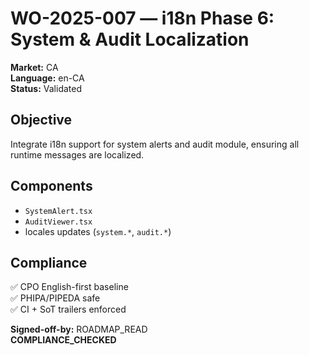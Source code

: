 # WO-2025-007 — i18n Phase 6: System & Audit Localization
**Market:** CA  
**Language:** en-CA  
**Status:** Validated  

## Objective  
Integrate i18n support for system alerts and audit module, ensuring all runtime messages are localized.

## Components  
- `SystemAlert.tsx`  
- `AuditViewer.tsx`  
- locales updates (`system.*`, `audit.*`)

## Compliance  
✅ CPO English-first baseline  
✅ PHIPA/PIPEDA safe  
✅ CI + SoT trailers enforced  

**Signed-off-by:** ROADMAP_READ  
**COMPLIANCE_CHECKED**
